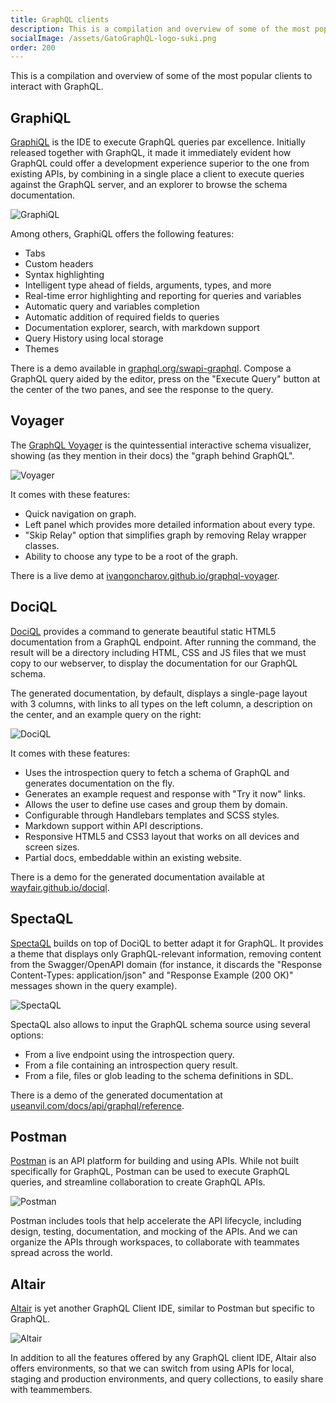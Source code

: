 ```yaml
---
title: GraphQL clients
description: This is a compilation and overview of some of the most popular clients to interact with GraphQL.
socialImage: /assets/GatoGraphQL-logo-suki.png
order: 200
---
```


This is a compilation and overview of some of the most popular clients to interact with GraphQL.

## GraphiQL

[GraphiQL](https://github.com/graphql/graphiql/tree/main/packages/graphiql) is the IDE to execute GraphQL queries par excellence. Initially released together with GraphQL, it made it immediately evident how GraphQL could offer a development experience superior to the one from existing APIs, by combining in a single place a client to execute queries against the GraphQL server, and an explorer to browse the schema documentation.

![GraphiQL](/assets/guides/downstream/resources/graphiql.png "GraphiQL")

Among others, GraphiQL offers the following features:

- Tabs
- Custom headers
- Syntax highlighting
- Intelligent type ahead of fields, arguments, types, and more
- Real-time error highlighting and reporting for queries and variables
- Automatic query and variables completion
- Automatic addition of required fields to queries
- Documentation explorer, search, with markdown support
- Query History using local storage
- Themes

There is a demo available in [graphql.org/swapi-graphql](http://graphql.org/swapi-graphql). Compose a GraphQL query aided by the editor, press on the "Execute Query" button at the center of the two panes, and see the response to the query.

## Voyager

The [GraphQL Voyager](https://github.com/APIs-guru/graphql-voyager) is the quintessential interactive schema visualizer, showing (as they mention in their docs) the "graph behind GraphQL".

![Voyager](/assets/guides/downstream/resources/voyager.png "Voyager")

It comes with these features:

- Quick navigation on graph.
- Left panel which provides more detailed information about every type.
- "Skip Relay" option that simplifies graph by removing Relay wrapper classes.
- Ability to choose any type to be a root of the graph.

There is a live demo at [ivangoncharov.github.io/graphql-voyager](https://ivangoncharov.github.io/graphql-voyager/).

## DociQL

[DociQL](https://github.com/wayfair/dociql) provides a command to generate beautiful static HTML5 documentation from a GraphQL endpoint. After running the command, the result will be a directory including HTML, CSS and JS files that we must copy to our webserver, to display the documentation for our GraphQL schema.

The generated documentation, by default, displays a single-page layout with 3 columns, with links to all types on the left column, a description on the center, and an example query on the right:

![DociQL](/assets/guides/downstream/resources/dociql-docs.png "DociQL")

It comes with these features:

- Uses the introspection query to fetch a schema of GraphQL and generates documentation on the fly.
- Generates an example request and response with "Try it now" links.
- Allows the user to define use cases and group them by domain.
- Configurable through Handlebars templates and SCSS styles.
- Markdown support within API descriptions.
- Responsive HTML5 and CSS3 layout that works on all devices and screen sizes.
- Partial docs, embeddable within an existing website.

There is a demo for the generated documentation available at [wayfair.github.io/dociql](https://wayfair.github.io/dociql/).

## SpectaQL

[SpectaQL](https://github.com/anvilco/spectaql) builds on top of DociQL to better adapt it for GraphQL. It provides a theme that displays only GraphQL-relevant information, removing content from the Swagger/OpenAPI domain (for instance, it discards the "Response Content-Types: application/json" and "Response Example (200 OK)" messages shown in the query example).

![SpectaQL](/assets/guides/downstream/resources/spectaql-docs.png "SpectaQL")

SpectaQL also allows to input the GraphQL schema source using several options:

- From a live endpoint using the introspection query.
- From a file containing an introspection query result.
- From a file, files or glob leading to the schema definitions in SDL.

There is a demo of the generated documentation at [useanvil.com/docs/api/graphql/reference](https://www.useanvil.com/docs/api/graphql/reference).

## Postman

[Postman](https://www.postman.com/) is an API platform for building and using APIs. While not built specifically for GraphQL, Postman can be used to execute GraphQL queries, and streamline collaboration to create GraphQL APIs.

![Postman](/assets/guides/downstream/resources/postman.png "Postman")

Postman includes tools that help accelerate the API lifecycle, including design, testing, documentation, and mocking of the APIs. And we can organize the APIs through workspaces, to collaborate with teammates spread across the world.

## Altair

[Altair](https://github.com/altair-graphql/altair) is yet another GraphQL Client IDE, similar to Postman but specific to GraphQL.

![Altair](/assets/guides/downstream/resources/altair.png "Altair")

In addition to all the features offered by any GraphQL client IDE, Altair also offers environments, so that we can switch from using APIs for local, staging and production environments, and query collections, to easily share with teammembers.

<!-- ## Playground

Similar to GraphiQL, and first released not long afterwards, the [GraphQL Playground](https://github.com/graphql/graphql-playground) is another graphical interactive IDE to execute GraphQL queries, and explore the documentation of the schema.

![Playground](/assets/guides/downstream/resources/playground.png "Playground")

It used to offer several features absent in GraphiQL:

- Tabs
- Interactive, multi-column schema documentation
- Automatic schema reloading
- Configuration of HTTP headers
- Apollo Tracing support

However, many of these features (most notable tabs) have been added to GraphiQL from v2.0, and as such there the Playground client has been deprecated. -->